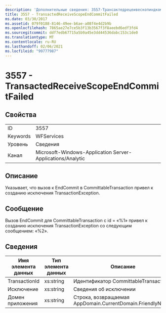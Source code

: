 ```yaml
---
description: 'Дополнительные сведения: 3557-Трансактедрецеивескопиндкоммитфаилед'
title: 3557 - TransactedReceiveScopeEndCommitFailed
ms.date: 03/30/2017
ms.assetid: 079f0188-8146-49ee-b6ae-a08f4e4d2b9b
ms.openlocfilehash: 7865ae27e7ce5b3f13b3567f3f8aeebd6edf3fd4
ms.sourcegitcommit: ddf7edb67715a5b9a45e3dd44536dabc153c1de0
ms.translationtype: MT
ms.contentlocale: ru-RU
ms.lasthandoff: 02/06/2021
ms.locfileid: "99777987"
---
```

# <a name="3557---transactedreceivescopeendcommitfailed"></a>3557 - TransactedReceiveScopeEndCommitFailed

## <a name="properties"></a>Свойства  
  
|||  
|-|-|  
|ID|3557|  
|Keywords|WFServices|  
|Уровень|Сведения|  
|Канал|Microsoft-Windows-Application Server-Applications/Analytic|  
  
## <a name="description"></a>Описание  

 Указывает, что вызов к EndCommit в CommittableTransaction привел к созданию исключения TransactionException.  
  
## <a name="message"></a>Сообщение  

 Вызов EndCommit для CommittableTransaction с id = «%1» привел к созданию исключения TransactionException со следующим сообщением: «%2».  
  
## <a name="details"></a>Сведения  
  
|Имя элемента данных|Тип элемента данных|Описание|  
|--------------------|--------------------|-----------------|  
|TransactionId|xs:string|Идентификатор CommittableTransaction.|  
|Исключение|xs:string|Сведения об исключении|  
|Домен приложения|xs:string|Строка, возвращаемая AppDomain.CurrentDomain.FriendlyName.|
